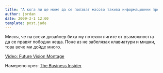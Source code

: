 ```yaml
---
title: "А кога ли ще може да се ползват масово такива информационни продукти?"
author: jordan
date: 2009-3-1 12:00
template: post.jade
---
```


Мисля, че на всеки дизайнер биха му потекли лигите от възможността да се
правят пободни неща. Поне аз не забелязах клавиатури и мишки, това вече
ми дойде много.

[Video: Future Vision
Montage](http://video.msn.com/?mkt=en-GB&playlist=videoByUuids:uuids:a517b260-bb6b-48b9-87ac-8e2743a28ec5&showPlaylist=true&from=shared "Future Vision Montage")

Намерено през: [The Business
Insider](http://www.businessinsider.com/microsoft-demos-drool-worthy-tech-that-will-never-hit-market-video-2009-3 "The Business Insider")
